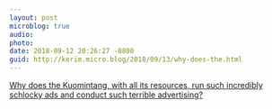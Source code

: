 ```yaml
---
layout: post
microblog: true
audio: 
photo: 
date: 2018-09-12 20:26:27 -0800
guid: http://kerim.micro.blog/2018/09/13/why-does-the.html
---
```

[Why does the Kuomintang, with all its resources, run such incredibly schlocky ads and conduct such terrible advertising?](https://popula.com/2018/09/12/kuomintang-kitsch/)

